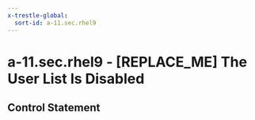 ```yaml
---
x-trestle-global:
  sort-id: a-11.sec.rhel9
---
```


# a-11.sec.rhel9 - \[REPLACE_ME\] The User List Is Disabled

## Control Statement
